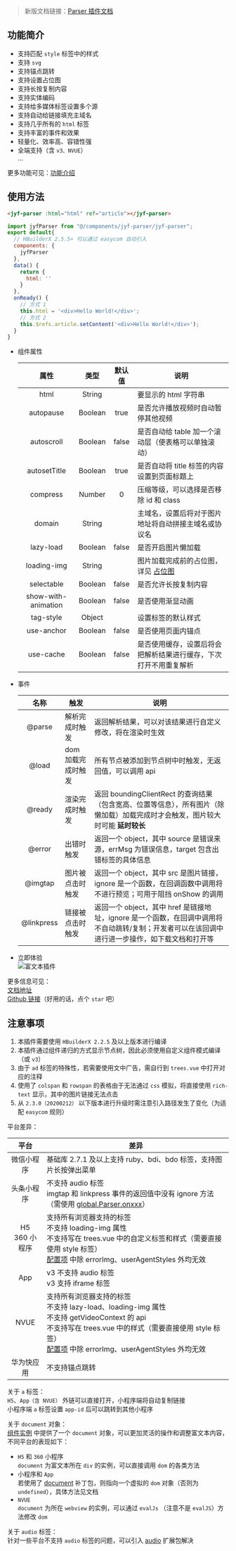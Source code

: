 > 新版文档链接：[Parser 插件文档](https://jin-yufeng.github.io/Parser)  

## 功能简介 ##
- 支持匹配 `style` 标签中的样式  
- 支持 `svg`  
- 支持锚点跳转  
- 支持设置占位图  
- 支持长按复制内容  
- 支持实体编码  
- 支持给多媒体标签设置多个源  
- 支持自动给链接填充主域名  
- 支持几乎所有的 `html` 标签  
- 支持丰富的事件和效果  
- 轻量化、效率高、容错性强  
- 全端支持（含 `v3、NVUE`）  
...

更多功能可见：[功能介绍](https://jin-yufeng.github.io/Parser/#/)

## 使用方法 ##
```html
<jyf-parser :html="html" ref="article"></jyf-parser>
```
```javascript
import jyfParser from "@/components/jyf-parser/jyf-parser";
export default{
  // HBuilderX 2.5.5+ 可以通过 easycom 自动引入
  components: {
    jyfParser
  },
  data() {
    return {
      html: ''
    }
  },
  onReady() {
    // 方式 1
    this.html = '<div>Hello World!</div>';
    // 方式 2
    this.$refs.article.setContent('<div>Hello World!</div>');
  }
}
```

- 组件属性  

  | 属性 | 类型 | 默认值 | 说明 |
  |:----:|:----:|:----:|----|
  | html | String |  | 要显示的 html 字符串 |
  | autopause | Boolean | true | 是否允许播放视频时自动暂停其他视频 |
  | autoscroll | Boolean | false | 是否自动给 table 加一个滚动层（使表格可以单独滚动） |
  | autosetTitle | Boolean | true | 是否自动将 title 标签的内容设置到页面标题上 |
  | compress | Number | 0 | 压缩等级，可以选择是否移除 id 和 class |
  | domain | String |  | 主域名，设置后将对于图片地址将自动拼接主域名或协议名 |
  | lazy-load | Boolean | false | 是否开启图片懒加载 |
  | loading-img | String |  | 图片加载完成前的占位图，详见 [占位图](https://jin-yufeng.github.io/Parser/#/#设置占位图) |
  | selectable | Boolean | false | 是否允许长按复制内容 |
  | show-with-animation | Boolean | false | 是否使用渐显动画 |
  | tag-style | Object |  | 设置标签的默认样式 |
  | use-anchor | Boolean | false | 是否使用页面内锚点 |
  | use-cache | Boolean | false | 是否使用缓存，设置后将会把解析结果进行缓存，下次打开不用重复解析 |

- 事件  

  | 名称 | 触发 | 说明 |
  |:----:|----|----|
  | @parse | 解析完成时触发 | 返回解析结果，可以对该结果进行自定义修改，将在渲染时生效 |
  | @load | dom 加载完成时触发 | 所有节点被添加到节点树中时触发，无返回值，可以调用 api |
  | @ready | 渲染完成时触发 | 返回 boundingClientRect 的查询结果（包含宽高、位置等信息），所有图片（除懒加载）加载完成时才会触发，图片较大时可能 **延时较长** |
  | @error | 出错时触发 | 返回一个 object，其中 source 是错误来源，errMsg 为错误信息，target 包含出错标签的具体信息 |
  | @imgtap | 图片被点击时触发 | 返回一个 object，其中 src 是图片链接，ignore 是一个函数，在回调函数中调用将不进行预览；可用于阻挡 onShow 的调用 |
  | @linkpress | 链接被点击时触发 | 返回一个 object，其中 href 是链接地址，ignore 是一个函数，在回调中调用将不自动跳转/复制；开发者可以在该回调中进行进一步操作，如下载文档和打开等 | 

- 立即体验  
  ![富文本插件](https://6874-html-foe72-1259071903.tcb.qcloud.la/md/md5.jpg?sign=9e6729ea9ccb15da6f3d301cd31a4f08&t=1572768042)   

更多信息可见：  
[文档地址](https://jin-yufeng.github.io/Parser)  
[Github 链接](https://github.com/jin-yufeng/Parser)（好用的话，点个 `star` 吧）  

## 注意事项 ##
1. 本插件需要使用 `HBuilderX 2.2.5` 及以上版本进行编译  
2. 本插件通过组件递归的方式显示节点树，因此必须使用自定义组件模式编译（或 `v3`）  
3. 由于 `ad` 标签的特殊性，若需要使用文中广告，需自行到 `trees.vue` 中打开对应的注释  
4. 使用了 `colspan` 和 `rowspan` 的表格由于无法通过 `css` 模拟，将直接使用 `rich-text` 显示，其中的图片链接无法点击  
5. 从 `2.3.0（20200212）` 以下版本进行升级时需注意引入路径发生了变化（为适配 `easycom` 规则）  

平台差异：

| 平台 | 差异 |
|:---:|---|
| 微信小程序 | 基础库 2.7.1 及以上支持 ruby、bdi、bdo 标签，支持图片长按弹出菜单 |
| 头条小程序 | 不支持 audio 标签<br>imgtap 和 linkpress 事件的返回值中没有 ignore 方法（需使用 [global.Parser.onxxx](https://jin-yufeng.github.io/Parser/#/instructions?id=关于-ignore-方法)） |
| H5<br>360 小程序 | 支持所有浏览器支持的标签<br>不支持 loading-img 属性<br>不支持写在 trees.vue 中的自定义标签和样式（需要直接使用 style 标签）<br>[配置项](https://jin-yufeng.github.io/Parser/#/instructions?id=配置项) 中除 errorImg、userAgentStyles 外均无效 |
| App | v3 不支持 audio 标签<br>v3 支持 iframe 标签 |
| NVUE | 支持所有浏览器支持的标签<br>不支持 lazy-load、loading-img 属性<br>不支持 getVideoContext 的 api<br>不支持写在 trees.vue 中的样式（需要直接使用 style 标签）<br>[配置项](https://jin-yufeng.github.io/Parser/#/instructions?id=配置项) 中除 errorImg、userAgentStyles 外均无效 |
| 华为快应用 | 不支持锚点跳转 |

关于 `a` 标签：  
`H5`、`App（含 NVUE）` 外链可以直接打开，小程序端将自动复制链接  
小程序端 `a` 标签设置 `app-id` 后可以跳转到其他小程序  

关于 `document` 对象：  
[组件实例](https://jin-yufeng.github.io/Parser/#/instructions?id=获取实例的方法) 中提供了一个 `document` 对象，可以更加灵活的操作和调整富文本内容，不同平台的表现如下：  
- `H5` 和 `360` 小程序  
  `document` 为富文本所在 `div` 的实例，可以直接调用 `dom` 的各类方法  
- 小程序和 `App`  
  若使用了 [document](https://jin-yufeng.github.io/Parser/#/instructions?id=document) 补丁包，则指向一个虚拟的 `dom` 对象（否则为 `undefined`），具体方法见文档  
- `NVUE`  
  `document` 为所在 `webview` 的实例，可以通过 `evalJs` （注意不是 `evalJS`）方法修改 `dom`  

关于 `audio` 标签：  
针对一些平台不支持 `audio` 标签的问题，可以引入 [audio](https://jin-yufeng.github.io/Parser/#/instructions?id=audio) 扩展包解决  